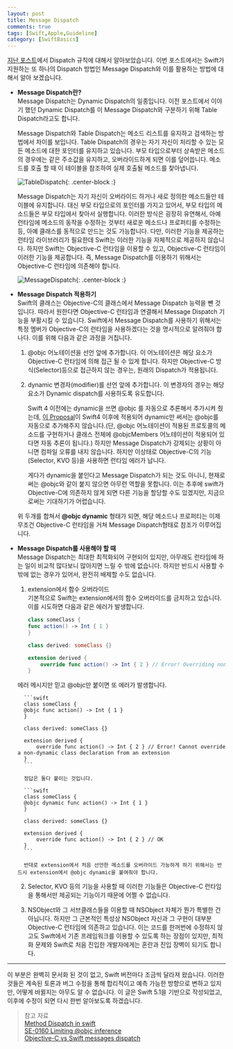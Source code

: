 ```yaml
---
layout: post
title: Message Dispatch
comments: true
tags: [Swift,Apple,Guideline]
category: [SwiftBasics]
---  
```


[지난 포스트](../2019-11-01-Swift의-Dispatch-규칙/)에서 Dispatch 규칙에 대해서 알아보았습니다. 이번 포스트에서는 Swift가 지원하는 또 하나의 Dispatch 방법인 Message Dispatch와 이를 활용하는 방법에 대해서 알아 보겠습니다.  

* **Message Dispatch란?**  
  Message Dispatch는 Dynamic Dispatch의 일종입니다. 이전 포스트에서 이야기 했던 Dynamic Dispatch를 이 Message Dispatch와 구분하기 위해 Table Dispatch라고도 합니다.  

  Message Dispatch와 Table Dispatch는 메소드 리스트를 유지하고 검색하는 방법에서 차이를 보입니다. Table Dispatch의 경우는 자기 자신이 처리할 수 있는 모든 메소드에 대한 포인터를 유지하고 있습니다. 부모 타입으로부터 상속받은 메소드의 경우에는 같은 주소값을 유지하고, 오버라이드하게 되면 이를 덮어씁니다. 메소드를 호출 할 때 이 테이블을 참조하여 실제 호출될 메소드를 찾아냅니다.  

  ![TableDispatch]({{"/img/MethodDispatch/TableDispatch.png"}}){: .center-block :} 

  Message Dispatch는 자기 자신이 오버라이드 하거나 새로 정의한 메소드들만 테이블에 유지합니다. 대신 부모 타입으로의 포인터를 가지고 있어서, 부모 타입의 메소드들은 부모 타입에서 찾아서 실행합니다. 이러한 방식은 굉장히 유연해서, 아예 런타임에 메소드의 동작을 수정하는 것부터 새로운 메소드나 프로퍼티를 수정하는 등, 아예 클래스를 동적으로 만드는 것도 가능합니다. 다만, 이러한 기능을 제공하는 런타임 라이브러리가 필요한데 Swift는 이러한 기능을 자체적으로 제공하지 않습니다. 하지만 Swift는 Objective-C 런타임을 이용할 수 있고, Objective-C 런타임이 이러한 기능을 제공합니다. 즉, Message Dispatch를 이용하기 위해서는 Objective-C 런타임에 의존해야 합니다. 
  
  ![MessageDispatch]({{"/img/MethodDispatch/MessageDispatch.png"}}){: .center-block :} 

* **Message Dispatch 적용하기**  
   Swift의 클래스는 Objective-C의 클래스에서 Message Dispatch 능력을 뺀 것입니다. 따라서 원한다면 Objective-C 런타임과 연결해서 Message Dispatch 기능을 부활시킬 수 있습니다. Swift에서 Message Dispatch를 사용하기 위해서는 특정 멤버가 Objective-C의 런타임을 사용하겠다는 것을 명시적으로 알려줘야 합나다. 이를 위해 다음과 같은 과정을 거칩니다.  
  
  1. @objc 어노테이션을 선언 앞에 추가합니다. 이 어노테이션은 해당 요소가 Objective-C 런타임에 의해 접근 될 수 있게 합니다. 하지만 Objective-C 방식(Selector)등으로 접근하지 않는 경우는, 원래의 Dispatch가 적용됩니다.  
  
  2. dynamic 변경자(modifier)를 선언 앞에 추가합니다. 이 변경자의 경우는 해당 요소가 Dynamic dispatch를 사용하도록 유도합니다. 
   
     Swift 4 이전에는 dynamic을 쓰면  @objc 를 자동으로 추론해서 추가시켜 줬는데, [이 Proposal](https://github.com/apple/swift-evolution/blob/master/proposals/0160-objc-inference.md)이 Swift4 이후에 적용되어 dynamic만 써서는 @objc를 자동으로 추가해주지 않습니다.(단, @objc 어노테이션이 적용된 프로토콜의 메소드를 구현하거나 클래스 전체에 @objcMembers 어노테이션이 적용되어 있다면 자동 추론이 됩니다.) 하지만 Message Dispatch가 강제되는 상황이 아니면 컴파일 오류를 내지 않습니다. 하지만 이상태로 Objective-C의 기능(Selector, KVO 등)을 사용하면 런타임 에러가 납니다. 
     
     게다가 dynamic을 붙인다고 Message Dispatch가 되는 것도 아니니, 현재로써는 @objc와 같이 붙지 않으면 아무런 역할을 못합니다. 이는 추후에 swift가 Objective-C에 의존하지 않게 되면 다른 기능을 할당할 수도 있겠지만, 지금으로써는 기대하기가 어렵습니다.  

  위 두개를 합쳐서 **@objc dynamic** 형태가 되면, 해당 메소드나 프로퍼티는 이제 무조건 Objective-C 런타임을 거쳐 Message Dispatch형태로 참조가 이루어집니다.  

* **Message Dispatch를 사용해야 할 때**  
  Message Dispatch는 최대한 최적화되어 구현되어 있지만, 아무래도 런타임에 하는 일이 비교적 많다보니 많아지면 느릴 수 밖에 없습니다. 하지만 반드시 사용할 수 밖에 없는 경우가 있어서, 완전히 배제할 수도 없습니다. 

  1. extension에서 함수 오버라이드  
    기본적으로 Swift는 extension에서의 함수 오버라이드를 금지하고 있습니다. 이를 시도하면 다음과 같은 에러가 발생합니다.  

        ```swift
        class someClass {
        func action() -> Int { 1 }
        }

        class derived: someClass {}

        extension derived {
            override func action() -> Int { 2 } // Error! Overriding non-@objc declarations from extensions is not supported
        }
        ```  
    에러 메시지만 믿고 @objc만 붙이면 또 에러가 발생합니다.
    
        ```swift
        class someClass {
        @objc func action() -> Int { 1 }
        }

        class derived: someClass {}

        extension derived {
            override func action() -> Int { 2 } // Error! Cannot override a non-dynamic class declaration from an extension
        }
        ```  

        정답은 둘다 붙이는 것입니다.  

        ```swift
        class someClass {
        @objc dynamic func action() -> Int { 1 }
        }

        class derived: someClass {}

        extension derived {
            override func action() -> Int { 2 } // OK
        }
        ```  

        반대로 extension에서 처음 선언한 메소드를 오버라이드 가능하게 하기 위해서는 반드시 extension에서 @objc dynamic을 붙여줘야 합니다.  

  2. Selector, KVO 등의 기능을 사용할 때
    이러한 기능들은 Objective-C 런타임을 통해서만 제공되는 기능이기 때문에 어쩔 수 없습니다.  

  3. NSObject와 그 서브클래스들을 이용할 때
     NSObject 자체가 뭔가 특별한 건 아닙니다. 하지만 그 근본적인 특성상 NSObject 자신과 그 구현이 대부분 Objective-C 런타임에 의존하고 있습니다. 이는 코드를 한꺼번에 수정하지 않고도 Swift에서 기존 프레임워크를 이용할 수 있도록 하는 장점이 있지만, 최적화 문제와 Swift로 처음 진입한 개발자에게는 혼란과 진입 장벽이 되기도 합니다.  

---  

이 부분은 완벽히 문서화 된 것이 없고, Swift 버전마다 조금씩 달라져 왔습니다. 이러한 것들은 계속된 토론과 버그 수정을 통해 합리적이고 예측 가능한 방향으로 변하고 있지만, 어떻게 바뀔지는 아무도 알 수 없습니다. 이 글은 Swift 5.1을 기반으로 작성되었고, 이후에 수정이 되면 다시 한번 알아보도록 하겠습니다.  

> 참고 자료  
> [Method Dispatch in swift](https://www.rightpoint.com/rplabs/switch-method-dispatch-table)  
> [SE-0160 Limiting @objc inference](https://github.com/apple/swift-evolution/blob/master/proposals/0160-objc-inference.md)  
> [Objective-C vs Swift messages dispatch](https://blog.untitledkingdom.com/objective-c-vs-swift-messages-dispatch-9d5b7fd58327)